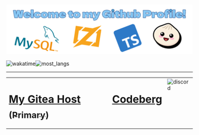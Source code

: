 <img src="./banner2.png">

<img src="https://github-readme-stats.vercel.app/api/wakatime?username=Tira&theme=tokyonight&langs_count=6&layout=compact&range=all_time" alt="wakatime" width="62.25%"><img src="https://github-readme-stats.vercel.app/api/top-langs/?username=TiranexDev&theme=tokyonight&langs_count=2" alt="most_langs" width="37.75%">

<hr></hr>

<table align="center">
 <tr>
    <td valign="top"><h1><a href="https://gitea.tiramify.dev/tiramify">My Gitea Host <sub>(Primary)</sub></a></h1></td>
    <td valign="top"><h1><a href="https://codeberg.org/tiramify">Codeberg</a></h1></td>
    <td valign="top"><img src="https://discord.c99.nl/widget/theme-4/572355330143682561.png" alt="discord"></td>
  </tr>
</table>
